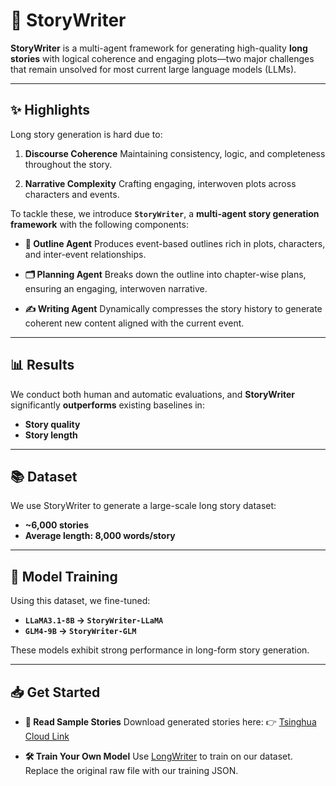 # 📝 StoryWriter

**StoryWriter** is a multi-agent framework for generating high-quality **long stories** with logical coherence and engaging plots—two major challenges that remain unsolved for most current large language models (LLMs).

---

## ✨ Highlights

Long story generation is hard due to:

1. **Discourse Coherence**
   Maintaining consistency, logic, and completeness throughout the story.

2. **Narrative Complexity**
   Crafting engaging, interwoven plots across characters and events.

To tackle these, we introduce **`StoryWriter`**, a **multi-agent story generation framework** with the following components:

* **🧠 Outline Agent**
  Produces event-based outlines rich in plots, characters, and inter-event relationships.

* **🗂️ Planning Agent**
  Breaks down the outline into chapter-wise plans, ensuring an engaging, interwoven narrative.

* **✍️ Writing Agent**
  Dynamically compresses the story history to generate coherent new content aligned with the current event.

---

## 📊 Results

We conduct both human and automatic evaluations, and **StoryWriter** significantly **outperforms** existing baselines in:

* **Story quality**
* **Story length**

---

## 📚 Dataset

We use StoryWriter to generate a large-scale long story dataset:

* **\~6,000 stories**
* **Average length: 8,000 words/story**

---

## 🔧 Model Training

Using this dataset, we fine-tuned:

* **`LLaMA3.1-8B` → `StoryWriter-LLaMA`**
* **`GLM4-9B` → `StoryWriter-GLM`**

These models exhibit strong performance in long-form story generation.

---

## 📥 Get Started

* **📖 Read Sample Stories**
  Download generated stories here:
  👉 [Tsinghua Cloud Link](https://cloud.tsinghua.edu.cn/f/6173850b58114951ab7e/)

* **🛠️ Train Your Own Model**
  Use [LongWriter](https://github.com/THUDM/LongWriter/tree/main) to train on our dataset.
  Replace the original raw file with our training JSON.
